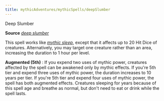 ```yaml
---
title: mythicAdventures/mythicSpells/deepSlumber
---
```

Deep Slumber

**Source** [_deep slumber_](spells/deepSlumber#_deep-slumber)

This spell works like [_mythic sleep_](mythicAdventures/mythicSpells/sleep), except that it affects up to 20 Hit Dice of creatures. Alternatively, you may target one creature rather than an area, increasing the duration to 1 hour per level.

**Augmented (5th)** : If you expend two uses of mythic power, creatures affected by the spell can be awakened only by mythic effects. If you're 5th tier and expend three uses of mythic power, the duration increases to 10 years per tier. If you're 5th tier and expend four uses of mythic power, the spell has both augmented effects. Creatures sleeping for years because of this spell age and breathe as normal, but don't need to eat or drink while the spell lasts.

